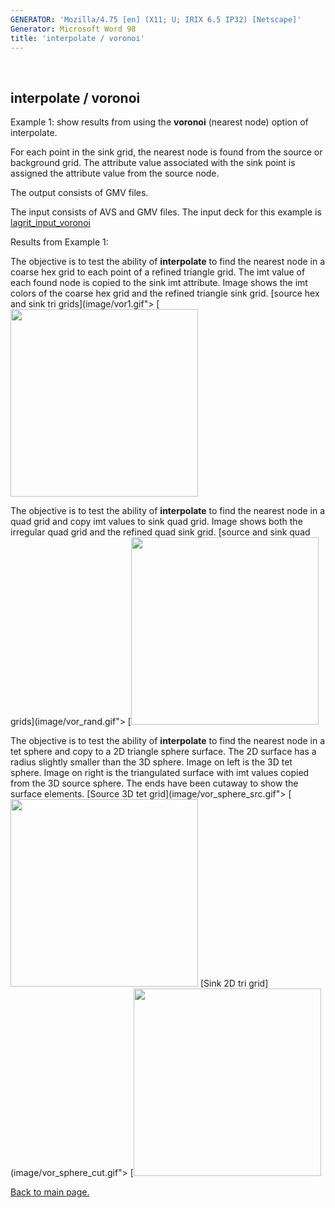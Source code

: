 ```yaml
---
GENERATOR: 'Mozilla/4.75 [en] (X11; U; IRIX 6.5 IP32) [Netscape]'
Generator: Microsoft Word 98
title: 'interpolate / voronoi'
---
```


 

interpolate / voronoi
---------------------





Example 1: show results from using the **voronoi** (nearest node) option
of interpolate.




 For each point in the sink grid, the nearest node is found from the
 source or background grid. The attribute value associated with the
 sink point is assigned the attribute value from the source node.

 The output consists of GMV files.

 The input consists of AVS and GMV files. The input deck for this
 example is
 [lagrit\_input\_voronoi](../lagrit_input_voronoi)





Results from Example 1:




 The objective is to test the ability of **interpolate** to find the
 nearest node in a coarse hex grid to each point of a refined triangle
 grid. The imt value of each found node is copied to the sink imt
 attribute. Image shows the imt colors of the coarse hex grid and the
 refined triangle sink grid.
[source hex and sink tri grids](image/vor1.gif">
[<img height="300" width="300" src="/assets/images/vor1_TN.GIF)](image/vor1.gif">

 The objective is to test the ability of **interpolate** to find the
 nearest node in a quad grid and copy imt values to sink quad grid.
 Image shows both the irregular quad grid and the refined quad sink
 grid.
[source and sink quad grids](image/vor_rand.gif">
[<img height="300" width="300" src="/assets/images/vor_rand_TN.GIF)](image/vor_rand.gif">

 The objective is to test the ability of **interpolate** to find the
 nearest node in a tet sphere and copy to a 2D triangle sphere surface.
 The 2D surface has a radius slightly smaller than the 3D sphere. Image
 on left is the 3D tet sphere. Image on right is the triangulated
 surface with imt values copied from the 3D source sphere. The ends
 have been cutaway to show the surface elements.
[Source 3D tet grid](image/vor_sphere_src.gif">
[<img height="300" width="300" src="/assets/images/vor_sphere_src_TN.GIF)](image/vor_sphere_src.gif">
[Sink 2D tri grid](image/vor_sphere_cut.gif">
[<img height="300" width="300" src="/assets/images/vor_sphere_cut_TN.GIF)](image/vor_sphere_cut.gif">








[Back to main page.](main_interpolate.md#DEMOS)



